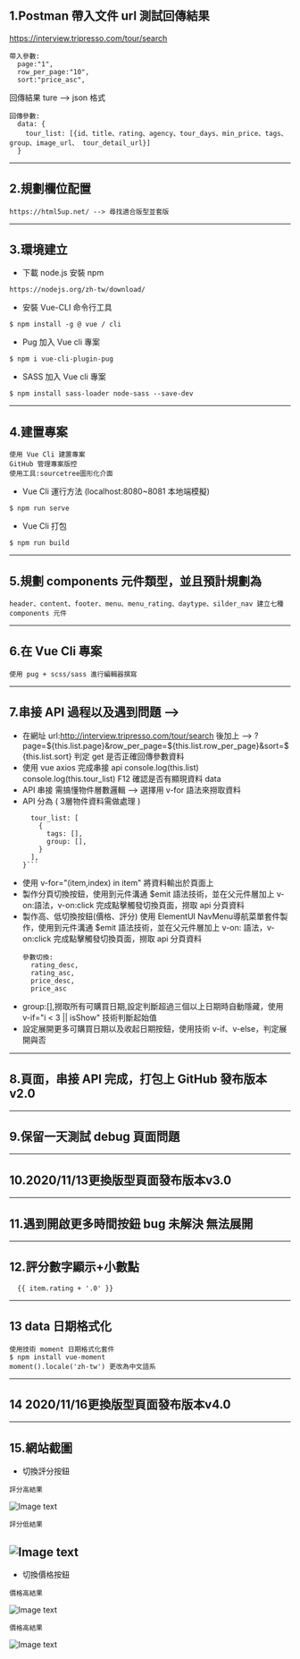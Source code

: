 ## 1.Postman 帶入文件 url 測試回傳結果
  https://interview.tripresso.com/tour/search
  ```
  帶入參數:
    page:"1",
    row_per_page:"10",
    sort:"price_asc",
   ```
  回傳結果 ture --> json 格式
  ```
  回傳參數:
    data: {
      tour_list: [{id、title、rating、agency、tour_days、min_price、tags、group、image_url、 tour_detail_url}]
    }
  ```   
--------------------------------------------------------------------------------------------------------------------------------------------------   
## 2.規劃欄位配置
  ```
  https://html5up.net/ --> 尋找適合版型並套版
  ```
--------------------------------------------------------------------------------------------------------------------------------------------------
## 3.環境建立
  - 下載 node.js 安裝 npm
  ```
  https://nodejs.org/zh-tw/download/
  ```
  - 安裝 Vue-CLI 命令行工具
  ```
  $ npm install -g @ vue / cli
  ```
  - Pug 加入 Vue cli 專案
  ```
  $ npm i vue-cli-plugin-pug
  ```
  - SASS 加入 Vue cli 專案
  ```
  $ npm install sass-loader node-sass --save-dev
  ```
--------------------------------------------------------------------------------------------------------------------------------------------------
## 4.建置專案 
  ```
  使用 Vue Cli 建置專案 
  GitHub 管理專案版控 
  使用工具:sourcetree圖形化介面
  ```
  - Vue Cli 運行方法 (localhost:8080~8081 本地端模擬)
  ```
  $ npm run serve
  ```
  - Vue Cli 打包
  ```
  $ npm run build
  ```
--------------------------------------------------------------------------------------------------------------------------------------------------
## 5.規劃 components 元件類型，並且預計規劃為
  ```
  header、content、footer、menu、menu_rating、daytype、silder_nav 建立七種 components 元件
  ```
--------------------------------------------------------------------------------------------------------------------------------------------------  
## 6.在 Vue Cli 專案
  ```
  使用 pug + scss/sass 進行編輯器撰寫
  ```
--------------------------------------------------------------------------------------------------------------------------------------------------
## 7.串接 API 過程以及遇到問題 -->
  - 在網址 url:http://interview.tripresso.com/tour/search 後加上 
    --> ?page=${this.list.page}&row_per_page=${this.list.row_per_page}&sort=${this.list.sort} 判定 get 是否正確回傳參數資料
  - 使用 vue axios 完成串接 api 
    console.log(this.list)
    console.log(this.tour_list)
    F12 確認是否有顯現資料 data 
  - API 串接 需搞懂物件層數邏輯 --> 選擇用 v-for 語法來撈取資料
  - API 分為 ( 3層物件資料需做處理 )
    ```data: { 
      tour_list: [
        {
          tags: [],
          group: [],
        }
      ],
    }```
  - 使用 v-for="(item,index) in item" 將資料輸出於頁面上
  - 製作分頁切換按鈕，使用到元件溝通 $emit 語法技術，並在父元件層加上 v-on:語法，v-on:click 完成點擊觸發切換頁面，撈取 api 分頁資料
  - 製作高、低切換按鈕(價格、評分) 使用 ElementUI NavMenu導航菜單套件製作，使用到元件溝通 $emit 語法技術，並在父元件層加上 v-on: 語法，v-on:click 完成點擊觸發切換頁面，撈取 api 分頁資料
    ```
    參數切換: 
      rating_desc,
      rating_asc,
      price_desc,
      price_asc
     ```
  - group:[],撈取所有可購買日期,設定判斷超過三個以上日期時自動隱藏，使用 v-if="i < 3 || isShow" 技術判斷起始值
  - 設定展開更多可購買日期以及收起日期按鈕，使用技術 v-if、v-else，判定展開與否
--------------------------------------------------------------------------------------------------------------------------------------------------
## 8.頁面，串接 API 完成，打包上 GitHub 發布版本v2.0
--------------------------------------------------------------------------------------------------------------------------------------------------
## 9.保留一天測試 debug 頁面問題
--------------------------------------------------------------------------------------------------------------------------------------------------
## 10.2020/11/13更換版型頁面發布版本v3.0
--------------------------------------------------------------------------------------------------------------------------------------------------
## 11.遇到開啟更多時間按鈕 bug 未解決 無法展開
--------------------------------------------------------------------------------------------------------------------------------------------------
## 12.評分數字顯示+小數點
  ```
    {{ item.rating + '.0' }} 
  ```
--------------------------------------------------------------------------------------------------------------------------------------------------  
## 13 data 日期格式化
  ```
  使用技術 moment 日期格式化套件
  $ npm install vue-moment
  moment().locale('zh-tw') 更改為中文語系
  ```
--------------------------------------------------------------------------------------------------------------------------------------------------  
## 14 2020/11/16更換版型頁面發布版本v4.0
--------------------------------------------------------------------------------------------------------------------------------------------------
## 15.網站截圖
  - 切換評分按鈕
  ```
  評分高結果
  ```
  ![Image text](https://github.com/aassga/tripresso/blob/feature/tripresso_v1.0/Tripresso_rating_desc.png)
  ```
  評分低結果
  ```
  ![Image text](https://github.com/aassga/tripresso/blob/feature/tripresso_v1.0/Tripresso_rating_asc.png)
--------------------------------------------------------------------------------------------------------------------------------------------------
  - 切換價格按鈕
  ```
  價格高結果
  ```
  ![Image text](https://github.com/aassga/tripresso/blob/feature/tripresso_v1.0/Tripresso_price_desc.png)
  ```
  價格高結果
  ```
  ![Image text](https://github.com/aassga/tripresso/blob/feature/tripresso_v1.0/Tripresso_price_asc.png)
